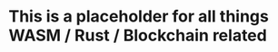<h1>
  This is a placeholder for all things WASM / Rust / Blockchain related
</h1>

<br>

<div>
  <img href="https://hacks.mozilla.org/files/2017/02/01-02-perf_graph10-768x633.png">
</div>
